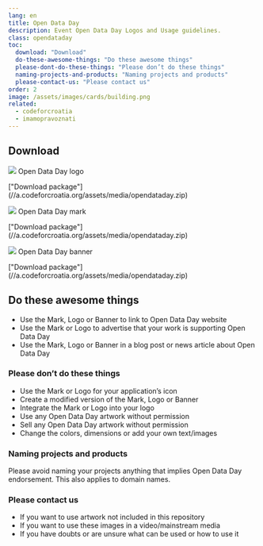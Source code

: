 ```yaml
---
lang: en
title: Open Data Day
description: Event Open Data Day Logos and Usage guidelines.
class: opendataday
toc:
  download: "Download"
  do-these-awesome-things: "Do these awesome things"
  please-dont-do-these-things: "Please don’t do these things"
  naming-projects-and-products: "Naming projects and products"
  please-contact-us: "Please contact us"
order: 2
image: /assets/images/cards/building.png
related:
  - codeforcroatia
  - imamopravoznati
---
```


## Download

<aside markdown="1" class="pquote">
  <img src="https://images.weserv.nl/?url=//a.codeforcroatia.org/assets/media/opendataday/logo-odd.png&w=668&h=375&output=png&fit=inside" class="media-preview">
  Open Data Day logo
  <p markdown="1" class="pquote-credit">
   ["Download package"](//a.codeforcroatia.org/assets/media/opendataday.zip)
  </p>
</aside>

<aside markdown="1" class="pquote">
  <img src="https://images.weserv.nl/?url=//a.codeforcroatia.org/assets/media/opendataday/mark-odd.png&w=668&h=375&output=png&fit=inside" class="media-preview">
  Open Data Day mark
  <p markdown="1" class="pquote-credit">
   ["Download package"](//a.codeforcroatia.org/assets/media/opendataday.zip)
  </p>
</aside>

<aside markdown="1" class="pquote">
  <img src="https://images.weserv.nl/?url=//a.codeforcroatia.org/assets/media/opendataday/banner-odd.png&w=668&h=375&output=png&fit=inside" class="media-preview">
  Open Data Day banner
  <p markdown="1" class="pquote-credit">
   ["Download package"](//a.codeforcroatia.org/assets/media/opendataday.zip)
  </p>
</aside>

## Do these awesome things

* Use the Mark, Logo or Banner to link to Open Data Day website
* Use the Mark or Logo to advertise that your work is supporting Open Data Day
* Use the Mark, Logo or Banner in a blog post or news article about Open Data Day

### Please don’t do these things

* Use the Mark or Logo for your application’s icon
* Create a modified version of the Mark, Logo or Banner
* Integrate the Mark or Logo into your logo
* Use any Open Data Day artwork without permission
* Sell any Open Data Day artwork without permission
* Change the colors, dimensions or add your own text/images

### Naming projects and products

Please avoid naming your projects anything that implies Open Data Day endorsement. This also applies to domain names.

### Please contact us

* If you want to use artwork not included in this repository
* If you want to use these images in a video/mainstream media
* If you have doubts or are unsure what can be used or how to use it

